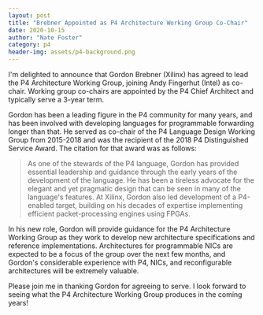 ```yaml
---
layout: post
title: "Brebner Appointed as P4 Architecture Working Group Co-Chair"
date: 2020-10-15
author: "Nate Foster"
category: p4
header-img: assets/p4-background.png
---
```


I'm delighted to announce that Gordon Brebner (Xilinx) has agreed to
lead the P4 Architecture Working Group, joining Andy Fingerhut (Intel)
as co-chair. Working group co-chairs are appointed by the P4 Chief
Architect and typically serve a 3-year term.

Gordon has been a leading figure in the P4 community for many years,
and has been involved with developing languages for programmable
forwarding longer than that. He served as co-chair of the P4 Language
Design Working Group from 2015-2018 and was the recipient of the 2018
P4 Distinguished Service Award. The citation for that award was as
follows:

> As one of the stewards of the P4 language, Gordon has provided
> essential leadership and guidance through the early years of the
> development of the language. He has been a tireless advocate for the
> elegant and yet pragmatic design that can be seen in many of the
> language's features. At Xilinx, Gordon also led development of a
> P4-enabled target, building on his decades of expertise implementing
> efficient packet-processing engines using FPGAs.

In his new role, Gordon will provide guidance for the P4 Architecture
Working Group as they work to develop new architecture specifications
and reference implementations. Architectures for programmable NICs are
expected to be a focus of the group over the next few months, and
Gordon's considerable experience with P4, NICs, and reconfigurable
architectures will be extremely valuable.

Please join me in thanking Gordon for agreeing to serve. I look
forward to seeing what the P4 Architecture Working Group produces in
the coming years!

